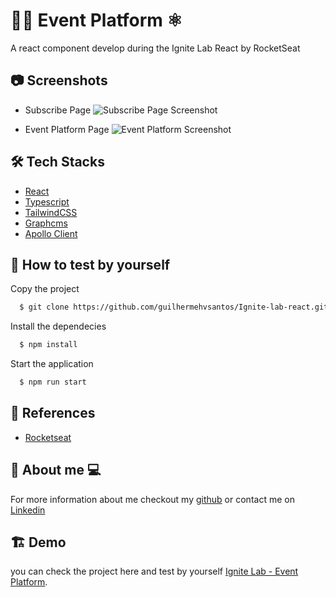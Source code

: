 
# 👨‍💻 Event Platform ⚛️

A react component develop during the Ignite Lab React by RocketSeat




## 📷 Screenshots

- Subscribe Page
![Subscribe Page Screenshot](https://i.ibb.co/6tM9xyy/ignite-lab-imagem-1.jpg)


- Event Platform Page
![Event Platform Screenshot](https://i.ibb.co/T1yWW2g/ignite-lab-imagem-2.jpg)



## 🛠️ Tech Stacks

- [React](https://pt-br.reactjs.org/)
- [Typescript](https://www.typescriptlang.org/)
- [TailwindCSS](https://tailwindcss.com/)
- [Graphcms](https://graphcms.com/)
- [Apollo Client](https://www.apollographql.com/)

## 🧪 How to test by yourself

Copy the project 

```bash
  $ git clone https://github.com/guilhermehvsantos/Ignite-lab-react.git
```
    
Install the dependecies  

```bash
  $ npm install
```

Start the application 

```bash
  $ npm run start
```

## 🚀 References

 - [Rocketseat](https://www.rocketseat.com.br/)


## 🧑 About me 💻
For more information about me checkout my [github](https://github.com/GuilhermeHVSantos) or contact me on [Linkedin](https://www.linkedin.com/in/guilhermehvs/)


## 🏗️ Demo

you can check the project here and test by yourself [Ignite Lab - Event Platform](https://ignite-lab-react-umber.vercel.app/).


